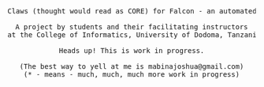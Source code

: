 <pre align="center">
	
Claws (thought would read as CORE) for Falcon - an automated Image, Audio*, and Video* Forensics Software

A project by students and their facilitating instructors
at the College of Informatics, University of Dodoma, Tanzania.

Heads up! This is work in progress.

(The best way to yell at me is mabinajoshua@gmail.com)
(* - means - much, much, much more work in progress)

</pre>
